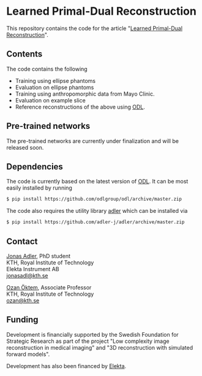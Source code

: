 Learned Primal-Dual Reconstruction
==================================

This repository contains the code for the article "[Learned Primal-Dual Reconstruction](https://arxiv.org/abs/1707.06474)".

Contents
--------
The code contains the following

* Training using ellipse phantoms
* Evaluation on ellipse phantoms
* Training using anthropomorphic data from Mayo Clinic.
* Evaluation on example slice
* Reference reconstructions of the above using [ODL](https://github.com/odlgroup/odl).

Pre-trained networks
--------------------
The pre-trained networks are currently under finalization and will be released soon.

Dependencies
------------
The code is currently based on the latest version of [ODL](https://github.com/odlgroup/odl/pull/972). It can be most easily installed by running 

```bash
$ pip install https://github.com/odlgroup/odl/archive/master.zip
```

The code also requires the utility library [adler](https://github.com/adler-j/adler) which can be installed via

```bash
$ pip install https://github.com/adler-j/adler/archive/master.zip
```

Contact
-------
[Jonas Adler](https://www.kth.se/profile/jonasadl), PhD student  
KTH, Royal Institute of Technology  
Elekta Instrument AB  
jonasadl@kth.se

[Ozan Öktem](https://www.kth.se/profile/ozan), Associate Professor  
KTH, Royal Institute of Technology  
ozan@kth.se

Funding
-------
Development is financially supported by the Swedish Foundation for Strategic Research as part of the project "Low complexity image reconstruction in medical imaging" and "3D reconstruction with simulated forward models".

Development has also been financed by [Elekta](https://www.elekta.com/).

